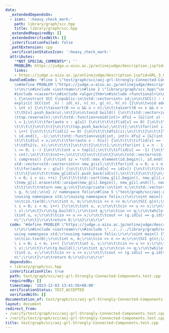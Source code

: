 ```yaml
---
data:
  _extendedDependsOn:
  - icon: ':heavy_check_mark:'
    path: library/graph/scc.hpp
    title: library/graph/scc.hpp
  _extendedRequiredBy: []
  _extendedVerifiedWith: []
  _isVerificationFailed: false
  _pathExtension: cpp
  _verificationStatusIcon: ':heavy_check_mark:'
  attributes:
    '*NOT_SPECIAL_COMMENTS*': ''
    PROBLEM: https://judge.u-aizu.ac.jp/onlinejudge/description.jsp?id=GRL_3_C
    links:
    - https://judge.u-aizu.ac.jp/onlinejudge/description.jsp?id=GRL_3_C
  bundledCode: "#line 1 \"test/graph/scc/aoj-grl-Strongly-Connected-Components.test.cpp\"\
    \n#define PROBLEM \"https://judge.u-aizu.ac.jp/onlinejudge/description.jsp?id=GRL_3_C\"\
    \r\n\r\n#include <iostream>\r\n#line 2 \"library/graph/scc.hpp\"\n#include <vector>\n\
    #include <cassert>\n#include <algorithm>\n#include <functional>\n\nnamespace felix\
    \ {\n\nstruct SCC {\npublic:\n\tstd::vector<int> id;\n\n\tSCC() : n(0) {}\n\t\
    explicit SCC(int _n) : id(_n), n(_n), g(_n), h(_n) {}\n\n\tvoid add_edge(int u,\
    \ int v) {\n\t\tassert(0 <= u && u < n);\n\t\tassert(0 <= v && v < n);\n\t\tg[u].push_back(v);\n\
    \t\th[v].push_back(u);\n\t}\n\n\tvoid build() {\n\t\tstd::vector<int> top;\n\t\
    \ttop.reserve(n);\n\t\tstd::function<void(int)> dfs1 = [&](int u) {\n\t\t\tid[u]\
    \ = 1;\n\t\t\tfor(auto v : g[u]) {\n\t\t\t\tif(id[v] == 0) {\n\t\t\t\t\tdfs1(v);\n\
    \t\t\t\t}\n\t\t\t}\n\t\t\ttop.push_back(u);\n\t\t};\n\t\tfor(int i = 0; i < n;\
    \ i++) {\n\t\t\tif(id[i] == 0) {\n\t\t\t\tdfs1(i);\n\t\t\t}\n\t\t}\n\t\tstd::fill(id.begin(),\
    \ id.end(), -1);\n\t\tstd::function<void(int, int)> dfs2 = [&](int u, int x) {\n\
    \t\t\tid[u] = x;\n\t\t\tfor(auto v : h[u]) {\n\t\t\t\tif(id[v] == -1) {\n\t\t\t\
    \t\tdfs2(v, x);\n\t\t\t\t}\n\t\t\t}\n\t\t};\n\t\tfor(int i = n - 1, cnt = 0; i\
    \ >= 0; i--) {\n\t\t\tint u = top[i];\n\t\t\tif(id[u] == -1) {\n\t\t\t\tdfs2(u,\
    \ cnt);\n\t\t\t\tcnt++;\n\t\t\t}\n\t\t}\n\t}\n\n\tstd::vector<std::vector<int>>\
    \ compress() {\n\t\tint sz = *std::max_element(id.begin(), id.end()) + 1;\n\t\t\
    std::vector<std::vector<int>> new_g(sz);\n\t\tfor(int u = 0; u < n; u++) {\n\t\
    \t\tfor(auto v : g[u]) {\n\t\t\t\tif(id[u] == id[v]) {\n\t\t\t\t\tcontinue;\n\t\
    \t\t\t}\n\t\t\t\tnew_g[id[u]].push_back(id[v]);\n\t\t\t}\n\t\t}\n\t\tfor(int i\
    \ = 0; i < sz; ++i) {\n\t\t\tstd::sort(new_g[i].begin(), new_g[i].end());\n\t\t\
    \tnew_g[i].erase(std::unique(new_g[i].begin(), new_g[i].end()), new_g[i].end());\n\
    \t\t}\n\t\treturn new_g;\n\t}\n\nprivate:\n\tint n;\n\tstd::vector<std::vector<int>>\
    \ g, h;\n};\n\n} // namespace felix\n#line 5 \"test/graph/scc/aoj-grl-Strongly-Connected-Components.test.cpp\"\
    \nusing namespace std;\r\nusing namespace felix;\r\n\r\nint main() {\r\n\tios::sync_with_stdio(false);\r\
    \n\tcin.tie(0);\r\n\tint n, m;\r\n\tcin >> n >> m;\r\n\tSCC g(n);\r\n\tfor(int\
    \ i = 0; i < m; i++) {\r\n\t\tint u, v;\r\n\t\tcin >> u >> v;\r\n\t\tg.add_edge(u,\
    \ v);\r\n\t}\r\n\tg.build();\r\n\tint q;\r\n\tcin >> q;\r\n\twhile(q--) {\r\n\t\
    \tint u, v;\r\n\t\tcin >> u >> v;\r\n\t\tcout << (g.id[u] == g.id[v]) << \"\\\
    n\";\r\n\t}\r\n\treturn 0;\r\n}\r\n\r\n"
  code: "#define PROBLEM \"https://judge.u-aizu.ac.jp/onlinejudge/description.jsp?id=GRL_3_C\"\
    \r\n\r\n#include <iostream>\r\n#include \"../../../library/graph/scc.hpp\"\r\n\
    using namespace std;\r\nusing namespace felix;\r\n\r\nint main() {\r\n\tios::sync_with_stdio(false);\r\
    \n\tcin.tie(0);\r\n\tint n, m;\r\n\tcin >> n >> m;\r\n\tSCC g(n);\r\n\tfor(int\
    \ i = 0; i < m; i++) {\r\n\t\tint u, v;\r\n\t\tcin >> u >> v;\r\n\t\tg.add_edge(u,\
    \ v);\r\n\t}\r\n\tg.build();\r\n\tint q;\r\n\tcin >> q;\r\n\twhile(q--) {\r\n\t\
    \tint u, v;\r\n\t\tcin >> u >> v;\r\n\t\tcout << (g.id[u] == g.id[v]) << \"\\\
    n\";\r\n\t}\r\n\treturn 0;\r\n}\r\n\r\n"
  dependsOn:
  - library/graph/scc.hpp
  isVerificationFile: true
  path: test/graph/scc/aoj-grl-Strongly-Connected-Components.test.cpp
  requiredBy: []
  timestamp: '2023-12-03 13:41:56+08:00'
  verificationStatus: TEST_ACCEPTED
  verifiedWith: []
documentation_of: test/graph/scc/aoj-grl-Strongly-Connected-Components.test.cpp
layout: document
redirect_from:
- /verify/test/graph/scc/aoj-grl-Strongly-Connected-Components.test.cpp
- /verify/test/graph/scc/aoj-grl-Strongly-Connected-Components.test.cpp.html
title: test/graph/scc/aoj-grl-Strongly-Connected-Components.test.cpp
---
```

